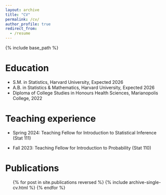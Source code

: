 ```yaml
---
layout: archive
title: "CV"
permalink: /cv/
author_profile: true
redirect_from:
  - /resume
---
```


{% include base_path %}

Education
======
* S.M. in Statistics, Harvard University, Expected 2026
* A.B. in Statistics & Mathematics, Harvard University, Expected 2026
* Diploma of College Studies in Honours Health Sciences, Marianopolis College, 2022

Teaching experience
======
* Spring 2024: Teaching Fellow for Introduction to Statistical Inference (Stat 111)

* Fall 2023: Teaching Fellow for Introduction to Probability (Stat 110)
  
Publications
======
  <ul>{% for post in site.publications reversed %}
    {% include archive-single-cv.html %}
  {% endfor %}</ul>
  
<!-- Talks
======
  <ul>{% for post in site.talks reversed %}
    {% include archive-single-talk-cv.html  %}
  {% endfor %}</ul> -->
